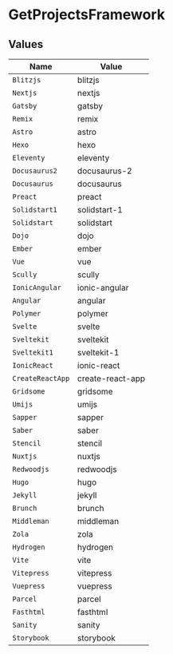 # GetProjectsFramework


## Values

| Name             | Value            |
| ---------------- | ---------------- |
| `Blitzjs`        | blitzjs          |
| `Nextjs`         | nextjs           |
| `Gatsby`         | gatsby           |
| `Remix`          | remix            |
| `Astro`          | astro            |
| `Hexo`           | hexo             |
| `Eleventy`       | eleventy         |
| `Docusaurus2`    | docusaurus-2     |
| `Docusaurus`     | docusaurus       |
| `Preact`         | preact           |
| `Solidstart1`    | solidstart-1     |
| `Solidstart`     | solidstart       |
| `Dojo`           | dojo             |
| `Ember`          | ember            |
| `Vue`            | vue              |
| `Scully`         | scully           |
| `IonicAngular`   | ionic-angular    |
| `Angular`        | angular          |
| `Polymer`        | polymer          |
| `Svelte`         | svelte           |
| `Sveltekit`      | sveltekit        |
| `Sveltekit1`     | sveltekit-1      |
| `IonicReact`     | ionic-react      |
| `CreateReactApp` | create-react-app |
| `Gridsome`       | gridsome         |
| `Umijs`          | umijs            |
| `Sapper`         | sapper           |
| `Saber`          | saber            |
| `Stencil`        | stencil          |
| `Nuxtjs`         | nuxtjs           |
| `Redwoodjs`      | redwoodjs        |
| `Hugo`           | hugo             |
| `Jekyll`         | jekyll           |
| `Brunch`         | brunch           |
| `Middleman`      | middleman        |
| `Zola`           | zola             |
| `Hydrogen`       | hydrogen         |
| `Vite`           | vite             |
| `Vitepress`      | vitepress        |
| `Vuepress`       | vuepress         |
| `Parcel`         | parcel           |
| `Fasthtml`       | fasthtml         |
| `Sanity`         | sanity           |
| `Storybook`      | storybook        |